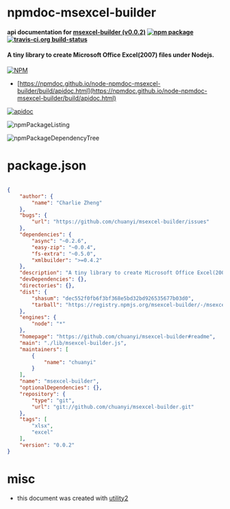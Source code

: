# npmdoc-msexcel-builder

#### api documentation for  [msexcel-builder (v0.0.2)](https://github.com/chuanyi/msexcel-builder#readme)  [![npm package](https://img.shields.io/npm/v/npmdoc-msexcel-builder.svg?style=flat-square)](https://www.npmjs.org/package/npmdoc-msexcel-builder) [![travis-ci.org build-status](https://api.travis-ci.org/npmdoc/node-npmdoc-msexcel-builder.svg)](https://travis-ci.org/npmdoc/node-npmdoc-msexcel-builder)

#### A tiny library to create Microsoft Office Excel(2007) files under Nodejs.

[![NPM](https://nodei.co/npm/msexcel-builder.png?downloads=true&downloadRank=true&stars=true)](https://www.npmjs.com/package/msexcel-builder)

- [https://npmdoc.github.io/node-npmdoc-msexcel-builder/build/apidoc.html](https://npmdoc.github.io/node-npmdoc-msexcel-builder/build/apidoc.html)

[![apidoc](https://npmdoc.github.io/node-npmdoc-msexcel-builder/build/screenCapture.buildCi.browser.%252Ftmp%252Fbuild%252Fapidoc.html.png)](https://npmdoc.github.io/node-npmdoc-msexcel-builder/build/apidoc.html)

![npmPackageListing](https://npmdoc.github.io/node-npmdoc-msexcel-builder/build/screenCapture.npmPackageListing.svg)

![npmPackageDependencyTree](https://npmdoc.github.io/node-npmdoc-msexcel-builder/build/screenCapture.npmPackageDependencyTree.svg)



# package.json

```json

{
    "author": {
        "name": "Charlie Zheng"
    },
    "bugs": {
        "url": "https://github.com/chuanyi/msexcel-builder/issues"
    },
    "dependencies": {
        "async": "~0.2.6",
        "easy-zip": "~0.0.4",
        "fs-extra": "~0.5.0",
        "xmlbuilder": ">=0.4.2"
    },
    "description": "A tiny library to create Microsoft Office Excel(2007) files under Nodejs.",
    "devDependencies": {},
    "directories": {},
    "dist": {
        "shasum": "dec552f0fb6f3bf368e5bd32bd926535677b03d0",
        "tarball": "https://registry.npmjs.org/msexcel-builder/-/msexcel-builder-0.0.2.tgz"
    },
    "engines": {
        "node": "*"
    },
    "homepage": "https://github.com/chuanyi/msexcel-builder#readme",
    "main": "./lib/msexcel-builder.js",
    "maintainers": [
        {
            "name": "chuanyi"
        }
    ],
    "name": "msexcel-builder",
    "optionalDependencies": {},
    "repository": {
        "type": "git",
        "url": "git://github.com/chuanyi/msexcel-builder.git"
    },
    "tags": [
        "xlsx",
        "excel"
    ],
    "version": "0.0.2"
}
```



# misc
- this document was created with [utility2](https://github.com/kaizhu256/node-utility2)
